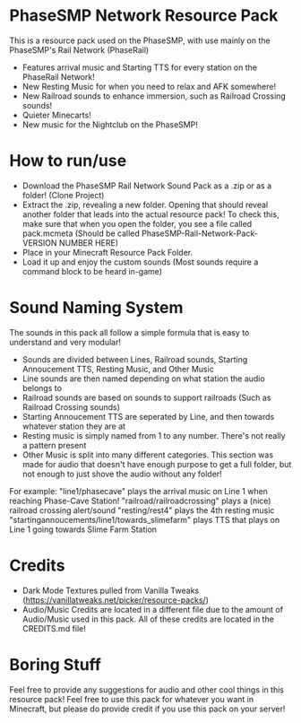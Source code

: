 # PhaseSMP Network Resource Pack
This is a resource pack used on the PhaseSMP, with use mainly on the PhaseSMP's Rail Network (PhaseRail)

- Features arrival music and Starting TTS for every station on the PhaseRail Network!
- New Resting Music for when you need to relax and AFK somewhere!
- New Railroad sounds to enhance immersion, such as Railroad Crossing sounds!
- Quieter Minecarts!
- New music for the Nightclub on the PhaseSMP!

# How to run/use

- Download the PhaseSMP Rail Network Sound Pack as a .zip or as a folder! (Clone Project)
- Extract the .zip, revealing a new folder. Opening that should reveal another folder that leads into the actual resource pack! To check this, make sure that when you open the folder, you see a file called pack.mcmeta (Should be called PhaseSMP-Rail-Network-Pack-VERSION NUMBER HERE)
- Place in your Minecraft Resource Pack Folder.
- Load it up and enjoy the custom sounds (Most sounds require a command block to be heard in-game)

# Sound Naming System
The sounds in this pack all follow a simple formula that is easy to understand and very modular!

 - Sounds are divided between Lines, Railroad sounds, Starting Annoucement TTS, Resting Music, and Other Music
 - Line sounds are then named depending on what station the audio belongs to
 - Railroad sounds are based on sounds to support railroads (Such as Railroad Crossing sounds)
 - Starting Annoucement TTS are seperated by Line, and then towards whatever station they are at
 - Resting music is simply named from 1 to any number. There's not really a pattern present
 - Other Music is split into many different categories. This section was made for audio that doesn't have enough purpose to get a full folder, but not enough to just shove the audio without any folder!

For example:
"line1/phasecave" plays the arrival music on Line 1 when reaching Phase-Cave Station!
"railroad/railroadcrossing" plays a (nice) railroad crossing alert/sound
"resting/rest4" plays the 4th resting music
"startingannoucements/line1/towards_slimefarm" plays TTS that plays on Line 1 going towards Slime Farm Station

# Credits
 - Dark Mode Textures pulled from Vanilla Tweaks (https://vanillatweaks.net/picker/resource-packs/)
 - Audio/Music Credits are located in a different file due to the amount of Audio/Music used in this pack. All of these credits are located in the CREDITS.md file!

# Boring Stuff

Feel free to provide any suggestions for audio and other cool things in this resource pack!
Feel free to use this pack for whatever you want in Minecraft, but please do provide credit if you use this pack on your server!

